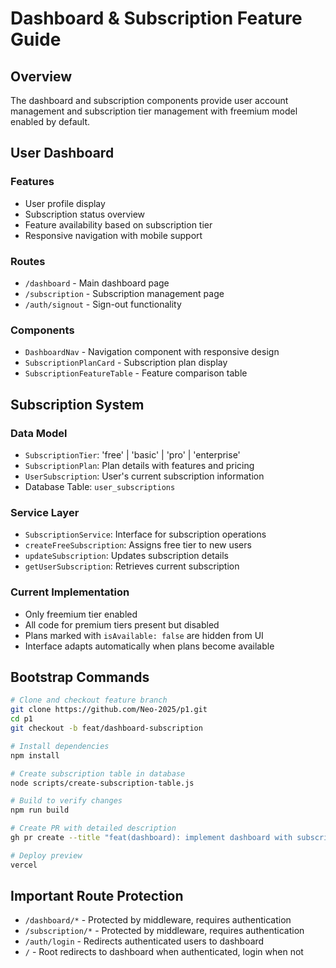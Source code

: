 # Dashboard & Subscription Feature Guide

## Overview
The dashboard and subscription components provide user account management and subscription tier management with freemium model enabled by default.

## User Dashboard

### Features
- User profile display
- Subscription status overview
- Feature availability based on subscription tier
- Responsive navigation with mobile support

### Routes
- `/dashboard` - Main dashboard page
- `/subscription` - Subscription management page
- `/auth/signout` - Sign-out functionality

### Components
- `DashboardNav` - Navigation component with responsive design
- `SubscriptionPlanCard` - Subscription plan display
- `SubscriptionFeatureTable` - Feature comparison table

## Subscription System

### Data Model
- `SubscriptionTier`: 'free' | 'basic' | 'pro' | 'enterprise'
- `SubscriptionPlan`: Plan details with features and pricing
- `UserSubscription`: User's current subscription information
- Database Table: `user_subscriptions`

### Service Layer
- `SubscriptionService`: Interface for subscription operations
- `createFreeSubscription`: Assigns free tier to new users
- `updateSubscription`: Updates subscription details
- `getUserSubscription`: Retrieves current subscription

### Current Implementation
- Only freemium tier enabled
- All code for premium tiers present but disabled
- Plans marked with `isAvailable: false` are hidden from UI
- Interface adapts automatically when plans become available

## Bootstrap Commands

```bash
# Clone and checkout feature branch
git clone https://github.com/Neo-2025/p1.git
cd p1
git checkout -b feat/dashboard-subscription

# Install dependencies
npm install

# Create subscription table in database
node scripts/create-subscription-table.js

# Build to verify changes
npm run build

# Create PR with detailed description
gh pr create --title "feat(dashboard): implement dashboard with subscription management" --body-file .github/pr-description.md

# Deploy preview
vercel
```

## Important Route Protection
- `/dashboard/*` - Protected by middleware, requires authentication
- `/subscription/*` - Protected by middleware, requires authentication
- `/auth/login` - Redirects authenticated users to dashboard
- `/` - Root redirects to dashboard when authenticated, login when not 